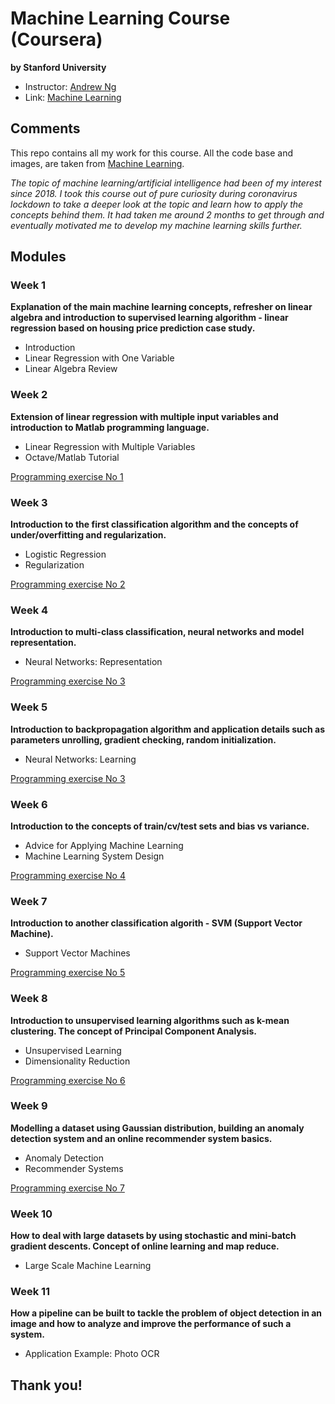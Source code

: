 # Machine Learning Course (Coursera)
**by Stanford University**
* Instructor: [Andrew Ng](http://www.andrewng.org/)
* Link: [Machine Learning](https://www.coursera.org/learn/machine-learning/)

## Comments

This repo contains all my work for this course. All the code base and images, are taken from [Machine Learning](https://www.coursera.org/learn/machine-learning/).

*The topic of machine learning/artificial intelligence had been of my interest since 2018. I took this course out of pure curiosity during coronavirus lockdown to take a deeper look at the topic and learn how to apply the concepts behind them. It had taken me around 2 months to get through and eventually motivated me to develop my machine learning skills further.*

## Modules

### Week 1
**Explanation of the main machine learning concepts, refresher on linear algebra and introduction to supervised learning algorithm - linear regression based on housing price prediction case study.**
+ Introduction
+ Linear Regression with One Variable
+ Linear Algebra Review

### Week 2
**Extension of linear regression with multiple input variables and introduction to Matlab programming language.**
+ Linear Regression with Multiple Variables
+ Octave/Matlab Tutorial

[Programming exercise No 1](https://github.com/adamsiemaszkiewicz/coursera_machine-learning/tree/master/machine-learning-ex1)

### Week 3
**Introduction to the first classification algorithm and the concepts of under/overfitting and regularization.**
+ Logistic Regression
+ Regularization

[Programming exercise No 2](https://github.com/adamsiemaszkiewicz/coursera_machine-learning/tree/master/machine-learning-ex2)

### Week 4
**Introduction to multi-class classification, neural networks and model representation.**
+ Neural Networks: Representation

[Programming exercise No 3](https://github.com/adamsiemaszkiewicz/coursera_machine-learning/tree/master/machine-learning-ex3)

### Week 5
**Introduction to backpropagation algorithm and application details such as parameters unrolling, gradient checking, random initialization.**
+ Neural Networks: Learning

[Programming exercise No 3](https://github.com/adamsiemaszkiewicz/coursera_machine-learning/tree/master/machine-learning-ex4)

### Week 6
**Introduction to the concepts of train/cv/test sets and bias vs variance.**
+ Advice for Applying Machine Learning
+ Machine Learning System Design

[Programming exercise No 4](https://github.com/adamsiemaszkiewicz/coursera_machine-learning/tree/master/machine-learning-ex5)

### Week 7
**Introduction to another classification algorith - SVM (Support Vector Machine).**
+ Support Vector Machines

[Programming exercise No 5](https://github.com/adamsiemaszkiewicz/coursera_machine-learning/tree/master/machine-learning-ex6)

### Week 8 
**Introduction to unsupervised learning algorithms such as k-mean clustering. The concept of Principal Component Analysis.**
+ Unsupervised Learning
+ Dimensionality Reduction

[Programming exercise No 6](https://github.com/adamsiemaszkiewicz/coursera_machine-learning/tree/master/machine-learning-ex7)

### Week 9
**Modelling a dataset using Gaussian distribution, building an anomaly detection system and an online recommender system basics.**
+ Anomaly Detection
+ Recommender Systems

[Programming exercise No 7](https://github.com/adamsiemaszkiewicz/coursera_machine-learning/tree/master/machine-learning-ex8)

### Week 10
**How to deal with large datasets by using stochastic and mini-batch gradient descents. Concept of online learning and map reduce.**
+ Large Scale Machine Learning

### Week 11
**How a pipeline can be built to tackle the problem of object detection in an image and how to analyze and improve the performance of such a system.**
+ Application Example: Photo OCR

## Thank you!


